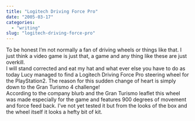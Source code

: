 ```yaml
---
title: "Logitech Driving Force Pro"
date: "2005-03-17"
categories: 
  - "writing"
slug: "logitech-driving-force-pro"
---
```


To be honest I’m not normally a fan of driving wheels or things like that. I just think a video game is just that, a game and any thing like these are just overkill.  
I will stand corrected and eat my hat and what ever else you have to do as today Lucy managed to find a Logitech Driving Force Pro steering wheel for the PlayStation2. The reason for this sudden change of heart is simply down to the Gran Turismo 4 challenge!  
According to the company blurb and the Gran Turismo leaflet this wheel was made especially for the game and features 900 degrees of movement and force feed back. I’ve not yet tested it but from the looks of the box and the wheel itself it looks a hefty bit of kit.
